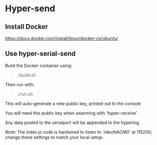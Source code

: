 # Hyper-send

## Install Docker

https://docs.docker.com/install/linux/docker-ce/ubuntu/

## Use hyper-serial-send

Build the Docker container using:

> ./build.sh

Then run with:

> ./run.sh

This will auto-generate a new public key, printed out to the console

You will need this public key when swarming with 'hyper-receive'

Any data posted to the serialport will be appended to the hyperlog.

Note: The index.js code is hardwired to listen to '/dev/ttACM0' at 115200; change these settings to match your local setup.
